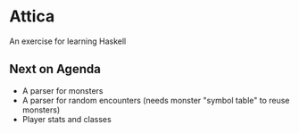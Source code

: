 Attica
======

An exercise for learning Haskell 

Next on Agenda
--------------
* A parser for monsters
* A parser for random encounters (needs monster "symbol table" to reuse monsters)
* Player stats and classes